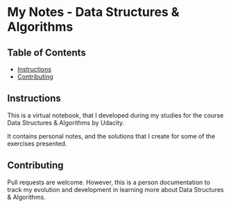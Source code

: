 # My Notes - Data Structures & Algorithms

## Table of Contents

* [Instructions](#instructions)
* [Contributing](#contributing)


## Instructions

This is a virtual notebook, that I developed during my studies for the course Data Structures & Algorithms by Udacity. 

It contains personal notes, and the solutions that I create for some of the exercises presented.

## Contributing

Pull requests are welcome. However, this is a person documentation to track my evolution and development in learning more about Data Structures & Algorithms.
